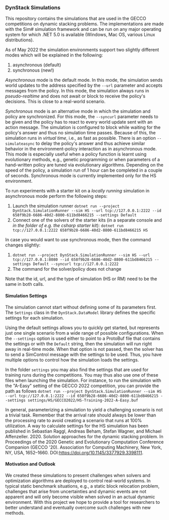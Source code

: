 ### DynStack Simulations

This repository contains the simulations that are used in the GECCO competitions on dynamic stacking problems. The implementations are made with the Sim# simulation framework and can be run on any major operating system for which .NET 5.0 is available (Windows, Mac OS, various Linux distributions).

As of May 2022 the simulation environments support two slightly different modes which will be explained in the following:
1. asynchronous (default)
2. synchronous (new!)

_Asynchronous_ mode is the default mode. In this mode, the simulation sends world updates to the address specified by the `--url` parameter and accepts messages from the policy. In this mode, the simulation always runs in _pseudo-realtime_ and does not await or block to receive the policy's decisions. This is close to a real-world scenario.

_Synchronous_ mode is an alternative mode in which the simulation and policy are synchronized. For this mode, the `--syncurl` parameter needs to be given and the policy has to react to every world update sent with an action message. The simulation is configured to block while waiting for the policy's answer and thus no simulation time passes. Because of this, the simulation runs in _virtual time_, i.e., as fast as possible. There is an option `--simulateasync` to delay the policy's answer and thus achieve similar behavior in the environment-policy interaction as in asynchronous mode. This mode is especially useful when a policy function is learnt using evolutionary methods, e.g., genetic programming or when parameters of a hand-written policy are tuned via evolutionary algorithms. Depending on the speed of the policy, a simulation run of 1 hour can be completed in a couple of seconds. Synchronous mode is currently implemented only for the HS environment.

To run experiments with a starter kit on a _locally running_ simulation in asynchronous mode perform the following steps:

1. Launch the simulation runner `dotnet run --project DynStack.SimulationRunner --sim HS --url tcp://127.0.0.1:2222 --id 658f9b28-6686-40d2-8800-611bd8466215 --settings Default`
2. Connect one of the solvers of the starter kits (in a separate console and *in the folder of e.g. the csharp starter kit*): `dotnet run tcp://127.0.0.1:2222 658f9b28-6686-40d2-8800-611bd8466215 HS`

In case you would want to use synchronous mode, then the command changes slightly:
1. `dotnet run --project DynStack.SimulationRunner --sim HS --url tcp://127.0.0.1:8080 --id 658f9b28-6686-40d2-8800-611bd8466215 --settings Default --syncurl tcp://127.0.0.1:2222`
2. The command for the solver/policy does not change

Note that the id, url, and the type of simulation (HS or RM) need to be the same in both calls.

#### Simulation Settings

The simulation cannot start without defining some of its parameters first. The `Settings` class in the `DynStack.DataModel` library defines the specific settings for each simulation.

Using the default settings allows you to quickly get started, but represents just one single scenario from a wide range of possible configurations. When the `--settings` option is used either to point to a ProtoBuf file that contains the settings or with the `Default` string, then the simulation will run right away in real-time mode. When that option is not passed, then the solver has to send a SimControl message with the settings to be used. Thus, you have multiple options to control how the simulation loads the settings.

In the folder `settings` you may also find the settings that are used for training runs during the competitions. You may thus also use one of these files when launching the simulation. For instance, to run the simulation with the "A-Easy" setting of the GECCO 2022 competition, you can provide the path as follows `dotnet run --project DynStack.SimulationRunner --sim HS --url tcp://127.0.0.1:2222 --id 658f9b28-6686-40d2-8800-611bd8466215 --settings settings/HS/GECCO2022/HS-Training-2022-A-Easy.buf` 

In general, parameterizing a simulation to yield a challenging scenario is not a trivial task. Remember that the arrival rate should always be lower than the processing rate to avoid creating a scenario that runs at 100% utilization. A way to calculate settings for the HS simulation has been published in Sebastian Raggl, Andreas Beham, Stefan Wagner, and Michael Affenzeller. 2020. Solution approaches for the dynamic stacking problem. In Proceedings of the 2020 Genetic and Evolutionary Computation Conference Companion (GECCO '20). Association for Computing Machinery, New York, NY, USA, 1652–1660. DOI:https://doi.org/10.1145/3377929.3398111.

#### Motivation and Outlook

We created these simulations to present challenges when solvers and optimization algorithms are deployed to control real-world systems. In typical static benchmark situations, e.g., a static block relocation problem, challenges that arise from uncertainties and dynamic events are not apparent and will only become visible when solved in an actual dynamic environment. With this project we hope to provide a tool for researchers to better understand and eventually overcome such challenges with new methods.